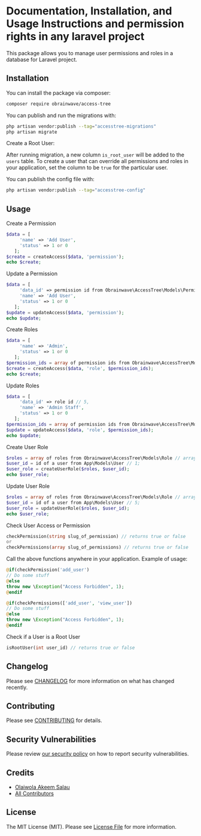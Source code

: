 # Documentation, Installation, and Usage Instructions and permission rights in any laravel project

This package allows you to manage user permissions and roles in a database for Laravel project.


## Installation

You can install the package via composer:

```bash
composer require obrainwave/access-tree
```

You can publish and run the migrations with:

```bash
php artisan vendor:publish --tag="accesstree-migrations"
php artisan migrate
```

Create a Root User:

After running migration, a new column `is_root_user` will be added to the `users` table. To create a user that can override all permissions and roles in your application, set the column to be `true` for the particular user.

You can publish the config file with:

```bash
php artisan vendor:publish --tag="accesstree-config"
```

## Usage

Create a Permission
```php
$data = [
     'name' => 'Add User',
     'status' => 1 or 0
   ];
$create = createAccess($data, 'permission');
echo $create;
```

Update a Permission
```php
$data = [
     'data_id' => permission id from Obrainwave\AccessTree\Models\Permission // 3,
     'name' => 'Add User',
     'status' => 1 or 0
   ];
$update = updateAccess($data, 'permission');
echo $update;
```

Create Roles
```php
$data = [
     'name' => 'Admin',
     'status' => 1 or 0
   ];
$permission_ids = array of permission ids from Obrainwave\AccessTree\Models\Permission // array(1, 5, 4);
$create = createAccess($data, 'role', $permission_ids);
echo $create;
```

Update Roles
```php
$data = [
     'data_id' => role id // 5,
     'name' => 'Admin Staff',
     'status' => 1 or 0
   ];
$permission_ids = array of permission ids from Obrainwave\AccessTree\Models\Permission // array(10, 6, 3);
$update = updateAccess($data, 'role', $permission_ids);
echo $update;
```

Create User Role
```php 
$roles = array of roles from Obrainwave\AccessTree\Models\Role // array(2, 5);
$user_id = id of a user from App\Models\User // 1;
$user_role = createUserRole($roles, $user_id);
echo $user_role;
```

Update User Role
```php
$roles = array of roles from Obrainwave\AccessTree\Models\Role // array(2, 5);
$user_id = id of a user from App\Models\User // 5;
$user_role = updateUserRole($roles, $user_id);
echo $user_role;
```

Check User Access or Permission
```php
checkPermission(string slug_of_permission) // returns true or false
or
checkPermissions(array slug_of_permissions) // returns true or false
```
Call the above functions anywhere in your application. Example of usage:
```php
@if(checkPermission('add_user')
// Do some stuff
@else
throw new \Exception("Access Forbidden", 1);
@endif

@if(checkPermissions(['add_user', 'view_user'])
// Do some stuff
@else
throw new \Exception("Access Forbidden", 1);
@endif
```

Check if a User is a Root User
```php
isRootUser(int user_id) // returns true or false
```

## Changelog

Please see [CHANGELOG](CHANGELOG.md) for more information on what has changed recently.

## Contributing

Please see [CONTRIBUTING](CONTRIBUTING.md) for details.

## Security Vulnerabilities

Please review [our security policy](../../security/policy) on how to report security vulnerabilities.

## Credits

- [Olaiwola Akeem Salau](https://github.com/Obrainwave)
- [All Contributors](../../contributors)

## License

The MIT License (MIT). Please see [License File](LICENSE.md) for more information.
